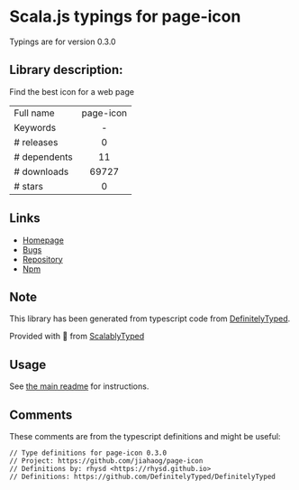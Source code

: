 
# Scala.js typings for page-icon

Typings are for version 0.3.0

## Library description:
Find the best icon for a web page

|                    |                 |
| ------------------ | :-------------: |
| Full name          | page-icon |
| Keywords           | - |
| # releases         | 0 |
| # dependents       | 11 |
| # downloads        | 69727 |
| # stars            | 0 |

## Links
- [Homepage](https://github.com/jiahaog/page-icon#readme)
- [Bugs](https://github.com/jiahaog/page-icon/issues)
- [Repository](https://github.com/jiahaog/page-icon)
- [Npm](https://www.npmjs.com/package/page-icon)
    


## Note
This library has been generated from typescript code from [DefinitelyTyped](https://definitelytyped.org).

Provided with :purple_heart: from [ScalablyTyped](https://github.com/oyvindberg/ScalablyTyped)

## Usage
See [the main readme](../../readme.md) for instructions.

## Comments

These comments are from the typescript definitions and might be useful:
```
// Type definitions for page-icon 0.3.0
// Project: https://github.com/jiahaog/page-icon
// Definitions by: rhysd <https://rhysd.github.io>
// Definitions: https://github.com/DefinitelyTyped/DefinitelyTyped

```

